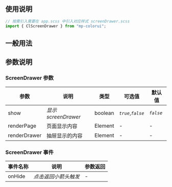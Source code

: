 ## 使用说明

```jsx
// 按需引入需要在 app.scss 中引入对应样式 screenDrawer.scss
import { ClScreenDrawer } from "mp-colorui";
```

## 一般用法

<CodeShow componentName='screenDrawer' />

## 参数说明

### ScreenDrawer 参数

| 参数         | 说明                | 类型    | 可选值             | 默认值    |
| ------------ | ------------------- | ------- | ------------------ | --------- |
| show         | _显示 screenDrawer_ | boolean | _`true`_,_`false`_ | _`false`_ |
| renderPage   | 页面显示内容        | Element | -                  | -         |
| renderDrawer | 抽屉显示的内容      | Element | -                  | -         |

### ScreenDrawer 事件

| 事件名称 | 说明                 | 参数返回 |
| -------- | -------------------- | -------- |
| onHide   | _点击返回小箭头触发_ | -        |

<FloatPhone url="https://yinliangdream.github.io/mp-colorui-h5-demo/#/package/layoutPackage/screenDrawer/index" />
